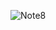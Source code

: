 ![Note8](http://cdn.gsmarena.com/imgroot/news/17/03/note8-galaxy-model-revealed/-728w2/gsmarena_002.jpg)
